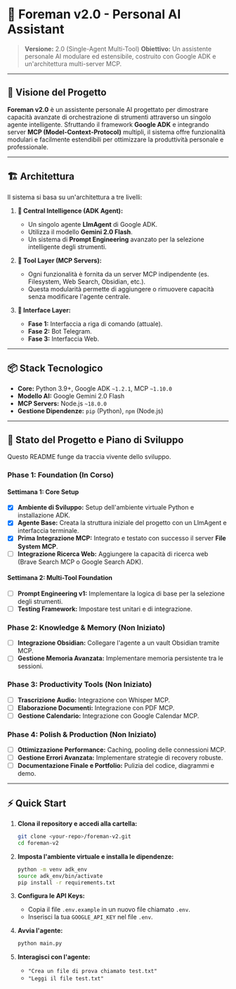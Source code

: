 # 🤖 Foreman v2.0 - Personal AI Assistant

> **Versione:** 2.0 (Single-Agent Multi-Tool)
> **Obiettivo:** Un assistente personale AI modulare ed estensibile, costruito con Google ADK e un'architettura multi-server MCP.

---

## 🎯 Visione del Progetto

**Foreman v2.0** è un assistente personale AI progettato per dimostrare capacità avanzate di orchestrazione di strumenti attraverso un singolo agente intelligente. Sfruttando il framework **Google ADK** e integrando server **MCP (Model-Context-Protocol)** multipli, il sistema offre funzionalità modulari e facilmente estendibili per ottimizzare la produttività personale e professionale.

---

## 🏗️ Architettura

Il sistema si basa su un'architettura a tre livelli:

1.  **🧠 Central Intelligence (ADK Agent):**
    *   Un singolo agente **LlmAgent** di Google ADK.
    *   Utilizza il modello **Gemini 2.0 Flash**.
    *   Un sistema di **Prompt Engineering** avanzato per la selezione intelligente degli strumenti.

2.  **🔧 Tool Layer (MCP Servers):**
    *   Ogni funzionalità è fornita da un server MCP indipendente (es. Filesystem, Web Search, Obsidian, etc.).
    *   Questa modularità permette di aggiungere o rimuovere capacità senza modificare l'agente centrale.

3.  **🔌 Interface Layer:**
    *   **Fase 1:** Interfaccia a riga di comando (attuale).
    *   **Fase 2:** Bot Telegram.
    *   **Fase 3:** Interfaccia Web.

---

## 📦 Stack Tecnologico

*   **Core:** Python 3.9+, Google ADK `~1.2.1`, MCP `~1.10.0`
*   **Modello AI:** Google Gemini 2.0 Flash
*   **MCP Servers:** Node.js `~18.0.0`
*   **Gestione Dipendenze:** `pip` (Python), `npm` (Node.js)

---

## 🚀 Stato del Progetto e Piano di Sviluppo

Questo README funge da traccia vivente dello sviluppo.

### **Phase 1: Foundation (In Corso)**

#### **Settimana 1: Core Setup**
- [x] **Ambiente di Sviluppo:** Setup dell'ambiente virtuale Python e installazione ADK.
- [x] **Agente Base:** Creata la struttura iniziale del progetto con un LlmAgent e interfaccia terminale.
- [x] **Prima Integrazione MCP:** Integrato e testato con successo il server **File System MCP**.
- [ ] **Integrazione Ricerca Web:** Aggiungere la capacità di ricerca web (Brave Search MCP o Google Search ADK).

#### **Settimana 2: Multi-Tool Foundation**
- [ ] **Prompt Engineering v1:** Implementare la logica di base per la selezione degli strumenti.
- [ ] **Testing Framework:** Impostare test unitari e di integrazione.

### **Phase 2: Knowledge & Memory (Non Iniziato)**
- [ ] **Integrazione Obsidian:** Collegare l'agente a un vault Obsidian tramite MCP.
- [ ] **Gestione Memoria Avanzata:** Implementare memoria persistente tra le sessioni.

### **Phase 3: Productivity Tools (Non Iniziato)**
- [ ] **Trascrizione Audio:** Integrazione con Whisper MCP.
- [ ] **Elaborazione Documenti:** Integrazione con PDF MCP.
- [ ] **Gestione Calendario:** Integrazione con Google Calendar MCP.

### **Phase 4: Polish & Production (Non Iniziato)**
- [ ] **Ottimizzazione Performance:** Caching, pooling delle connessioni MCP.
- [ ] **Gestione Errori Avanzata:** Implementare strategie di recovery robuste.
- [ ] **Documentazione Finale e Portfolio:** Pulizia del codice, diagrammi e demo.

---

## ⚡ Quick Start

1.  **Clona il repository e accedi alla cartella:**
    ```bash
    git clone <your-repo>/foreman-v2.git
    cd foreman-v2
    ```

2.  **Imposta l'ambiente virtuale e installa le dipendenze:**
    ```bash
    python -m venv adk_env
    source adk_env/bin/activate
    pip install -r requirements.txt
    ```

3.  **Configura le API Keys:**
    *   Copia il file `.env.example` in un nuovo file chiamato `.env`.
    *   Inserisci la tua `GOOGLE_API_KEY` nel file `.env`.

4.  **Avvia l'agente:**
    ```bash
    python main.py
    ```

5.  **Interagisci con l'agente:**
    *   `"Crea un file di prova chiamato test.txt"`
    *   `"Leggi il file test.txt"`
